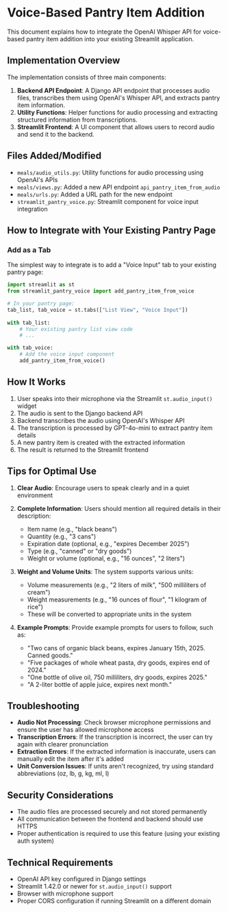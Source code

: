 # Voice-Based Pantry Item Addition

This document explains how to integrate the OpenAI Whisper API for voice-based pantry item addition into your existing Streamlit application.

## Implementation Overview

The implementation consists of three main components:

1. **Backend API Endpoint**: A Django API endpoint that processes audio files, transcribes them using OpenAI's Whisper API, and extracts pantry item information.
2. **Utility Functions**: Helper functions for audio processing and extracting structured information from transcriptions.
3. **Streamlit Frontend**: A UI component that allows users to record audio and send it to the backend.

## Files Added/Modified

- `meals/audio_utils.py`: Utility functions for audio processing using OpenAI's APIs
- `meals/views.py`: Added a new API endpoint `api_pantry_item_from_audio`
- `meals/urls.py`: Added a URL path for the new endpoint
- `streamlit_pantry_voice.py`: Streamlit component for voice input integration

## How to Integrate with Your Existing Pantry Page

### Add as a Tab

The simplest way to integrate is to add a "Voice Input" tab to your existing pantry page:

```python
import streamlit as st
from streamlit_pantry_voice import add_pantry_item_from_voice

# In your pantry page:
tab_list, tab_voice = st.tabs(["List View", "Voice Input"])
            
with tab_list:
    # Your existing pantry list view code
    # ...

with tab_voice:
    # Add the voice input component
    add_pantry_item_from_voice()
```

## How It Works

1. User speaks into their microphone via the Streamlit `st.audio_input()` widget
2. The audio is sent to the Django backend API
3. Backend transcribes the audio using OpenAI's Whisper API
4. The transcription is processed by GPT-4o-mini to extract pantry item details
5. A new pantry item is created with the extracted information
6. The result is returned to the Streamlit frontend

## Tips for Optimal Use

1. **Clear Audio**: Encourage users to speak clearly and in a quiet environment

2. **Complete Information**: Users should mention all required details in their description:
   - Item name (e.g., "black beans")
   - Quantity (e.g., "3 cans")
   - Expiration date (optional, e.g., "expires December 2025")
   - Type (e.g., "canned" or "dry goods")
   - Weight or volume (optional, e.g., "16 ounces", "2 liters")

3. **Weight and Volume Units**: The system supports various units:
   - Volume measurements (e.g., "2 liters of milk", "500 milliliters of cream")
   - Weight measurements (e.g., "16 ounces of flour", "1 kilogram of rice")
   - These will be converted to appropriate units in the system

4. **Example Prompts**: Provide example prompts for users to follow, such as:
   - "Two cans of organic black beans, expires January 15th, 2025. Canned goods."
   - "Five packages of whole wheat pasta, dry goods, expires end of 2024."
   - "One bottle of olive oil, 750 milliliters, dry goods, expires 2025."
   - "A 2-liter bottle of apple juice, expires next month."

## Troubleshooting

- **Audio Not Processing**: Check browser microphone permissions and ensure the user has allowed microphone access
- **Transcription Errors**: If the transcription is incorrect, the user can try again with clearer pronunciation
- **Extraction Errors**: If the extracted information is inaccurate, users can manually edit the item after it's added
- **Unit Conversion Issues**: If units aren't recognized, try using standard abbreviations (oz, lb, g, kg, ml, l)

## Security Considerations

- The audio files are processed securely and not stored permanently
- All communication between the frontend and backend should use HTTPS
- Proper authentication is required to use this feature (using your existing auth system)

## Technical Requirements

- OpenAI API key configured in Django settings
- Streamlit 1.42.0 or newer for `st.audio_input()` support
- Browser with microphone support
- Proper CORS configuration if running Streamlit on a different domain 